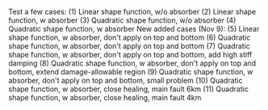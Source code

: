 Test a few cases:
(1) Linear shape function, w/o absorber
(2) Linear shape function, w absorber
(3) Quadratic shape function, w/o absorber
(4) Quadratic shape function, w absorber
New added cases (Nov 9):
(5) Linear shape function, w absorber, don't apply on top and bottom
(6) Quadratic shape function, w absorber, don't apply on top and bottom
(7) Quadratic shape function, w absorber, don't apply on top and bottom, add high stiff damping
(8) Quadratic shape function, w absorber, don't apply on top and bottom, extend damage-allowable region
(9) Quadratic shape function, w absorber, don't apply on top and bottom, small problem
(10) Quadratic shape function, w absorber, close healing, main fault 6km
(11) Quadratic shape function, w absorber, close healing, main fault 4km